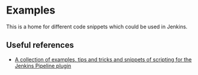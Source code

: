 # Examples

This is a home for different code snippets which could be used in Jenkins.

## Useful references
- [A collection of examples, tips and tricks and snippets of scripting for the Jenkins Pipeline plugin](https://github.com/jenkinsci/pipeline-examples)